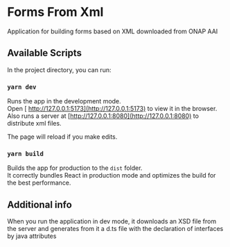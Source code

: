 # Forms From Xml

Application for building forms based on XML downloaded from ONAP AAI

## Available Scripts

In the project directory, you can run:

### `yarn dev`

Runs the app in the development mode.<br />
Open [ http://127.0.0.1:5173](http://127.0.0.1:5173) to view it in the browser.<br />
Also runs a server at [http://127.0.0.1:8080](http://127.0.0.1:8080) to distribute xml files.

The page will reload if you make edits.<br />

### `yarn build`

Builds the app for production to the `dist` folder.<br />
It correctly bundles React in production mode and optimizes the build for the best performance.

## Additional info

When you run the application in dev mode, it downloads an XSD file from the server and generates from it a d.ts file with the declaration of interfaces by java attributes
